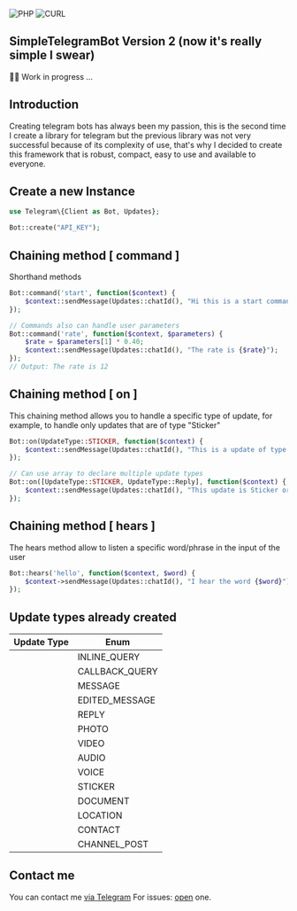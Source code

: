 ![PHP](https://img.shields.io/badge/PHP-%3E%3D%208.0-8892bf.svg)
![CURL](https://img.shields.io/badge/cURL-required-green.svg)

## SimpleTelegramBot Version 2 (now it's really simple I swear)

👷‍♀️ Work in progress ...

## Introduction
Creating telegram bots has always been my passion, this is the second time I create a library for telegram but the previous library was not very successful because of its complexity of use, that's why I decided to create this framework that is robust, compact, easy to use and available to everyone.

## Create a new Instance

```php
use Telegram\{Client as Bot, Updates};

Bot::create("API_KEY");
```

## Chaining method [ command ]

Shorthand methods

```php
Bot::command('start', function($context) {
    $context::sendMessage(Updates::chatId(), "Hi this is a start command");
});

// Commands also can handle user parameters
Bot::command('rate', function($context, $parameters) {
    $rate = $parameters[1] * 0.40;
    $context::sendMessage(Updates::chatId(), "The rate is {$rate}");
});
// Output: The rate is 12
```

## Chaining method [ on ]
This chaining method allows you to handle a specific type of update, for example, to handle only updates that are of type "Sticker"

```php
Bot::on(UpdateType::STICKER, function($context) {
    $context::sendMessage(Updates::chatId(), "This is a update of type Sticker");
});

// Can use array to declare multiple update types
Bot::on([UpdateType::STICKER, UpdateType::Reply], function($context) {
    $context::sendMessage(Updates::chatId(), "This update is Sticker or a message Reply");
});
```

## Chaining method [ hears ]
The hears method allow to listen a specific word/phrase in the input of the user

```php
Bot::hears('hello', function($context, $word) {
    $context->sendMessage(Updates::chatId(), "I hear the word {$word}");
});
```

## Update types already created 

| Update Type |       Enum     |
|-------------|----------------|
|             | INLINE_QUERY   |
|             | CALLBACK_QUERY |
|             | MESSAGE        |
|             | EDITED_MESSAGE |
|             | REPLY          |
|             | PHOTO          |
|             | VIDEO          |
|             | AUDIO          |
|             | VOICE          |
|             | STICKER        |
|             | DOCUMENT       |
|             | LOCATION       |
|             | CONTACT        |
|             | CHANNEL_POST   |

Contact me
------------

You can contact me [via Telegram](https://telegram.me/michyaraque) 
For issues:  [open](https://github.com/michyaraque/SimpleTelegramBotV2/issues) one.